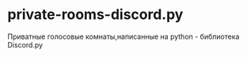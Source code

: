 # private-rooms-discord.py
Приватные голосовые комнаты,написанные на python - библиотека Discord.py
